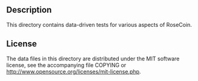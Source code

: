 Description
------------

This directory contains data-driven tests for various aspects of RoseCoin.

License
--------

The data files in this directory are distributed under the MIT software
license, see the accompanying file COPYING or
http://www.opensource.org/licenses/mit-license.php.

